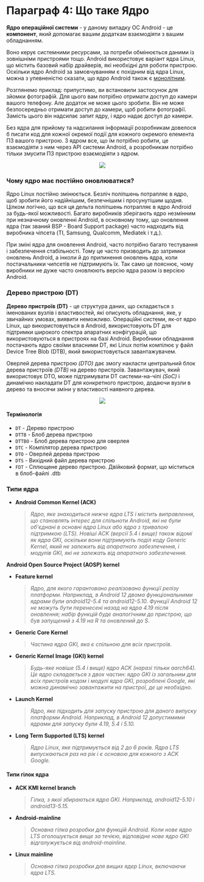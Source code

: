 # Параграф 4: Що таке Ядро

**Ядро операційної системи** - у даному випадку ОС Android - це **компонент**, який допомагає вашим додаткам взаємодіяти з вашим обладнанням. 

Воно керує системними ресурсами, за потреби обмінюється даними із зовнішніми пристроями тощо. Android використовує варіант ядра Linux, що містить базовий набір драйверів, які необхідні для роботи пристрою. Оскільки ядро Android за замовчуванням є похідним від ядра Linux, можна з упевненістю сказати, що ядро Android також є [монолітним](https://uk.wikipedia.org/wiki/%D0%9C%D0%BE%D0%BD%D0%BE%D0%BB%D1%96%D1%82%D0%BD%D0%B5_%D1%8F%D0%B4%D1%80%D0%BE).

Розглянемо приклад: припустимо, ви встановили застосунок для зйомки фотографій. Для цього вам потрібно отримати доступ до камери вашого телефону. Але додаток не може цього зробити. Він не може безпосередньо отримати доступ до камери, щоб робити фотографії. Замість цього він надсилає запит ядру, і ядро надає доступ до камери. 

Без ядра для прийому та надсилання інформації розробникам довелося б писати код для кожної окремої події для кожного окремого елемента ПЗ вашого пристрою. З ядром все, що їм потрібно робити, це взаємодіяти з ним через API системи Android, а розробникам потрібно тільки змусити ПЗ пристрою взаємодіяти з ядром.

<p align="center">
  <img src="../../Chapter3/LinuxAsAndroidArch.png"/>
</p>

### Чому ядро має постійно оновлюватися?

Ядро Linux постійно змінюється. Безліч поліпшень потрапляє в ядро, щоб зробити його надійнішим, безпечнішим і просунутішим щодня. Цілком логічно, що вся ця дельта поліпшень потрапляє в ядро Android за будь-якої можливості. Багато виробників зберігають ядро незмінним при незначному оновленні Android, в основному тому, що оновлення ядра (так званий BSP - Board Support package) часто надходить від виробника чіпсета (TI, Samsung, Qualcomm, Mediatek і т.д.). 

При зміні ядра для оновлення Android, часто потрібно багато тестування і забезпечення стабільності. Тому це часто призводить до затримки оновлень Android, а інколи й до припинення оновлень ядра, коли постачальники чипсетів не підтримують їх.
Так само це пояснює, чому виробники не дуже часто оновлюють версію ядра разом із версією Android.

### Дерево пристрою (DT)

**Дерево пристроїв (DT)** - це структура даних, що складається з іменованих вузлів і властивостей, які описують обладнання, яке, у звичайних умовах, виявити неможливо. Операційні системи, як-от ядро Linux, що використовується в Android, використовують DT для підтримки широкого спектра апаратних конфігурацій, що використовуються в пристроях на базі Android. Виробники обладнання постачають ядро своїми власними DT, які Linux потім компілює у файл Device Tree Blob (DTB), який використовується завантажувачем.

Оверлей дерева пристрою *(DTO)* дає змогу накласти центральний блок дерева пристроїв *(DTB)* на дерево пристроїв. Завантажувач, який використовує DTO, може підтримувати DT системи-на-чіпі *(SoC)* і динамічно накладати DT для конкретного пристрою, додаючи вузли в дерево та вносячи зміни у властивості наявного дерева.

<p align="center">
  <img src="../../Chapter3/DT.png"/>
</p>

#### Термінологія

* `DT` - Дерево пристрою
* `DTTB` - Блоб дерева пристрою
* `DTTBO` - Блоб дерева пристрою для оверлея
* `DTC` - Компілятор дерева пристрою
* `DTO` - Оверлей дерева пристрою
* `DTS` - Вихідний файл дерева пристрою
* `FDT` - Сплющене дерево пристрою. Двійковий формат, що міститься в блоб-файлі .dtb

### Типи ядра 

- **Android Common Kernel (ACK)**

  > *Ядро, яке знаходиться нижче ядра LTS і містить виправлення, що становлять інтерес для спільноти Android, які не були об'єднані в основні ядра Linux або ядра з тривалою підтримкою (LTS). Новіші ACK (версії 5.4 і вище) також відомі як ядра GKI, оскільки вони підтримують поділ коду Generic Kernel, який не залежить від апаратного забезпечення, і модулів GKI, які не залежать від апаратного забезпечення.*

**Android Open Source Project (AOSP) kernel**

- **Feature kernel**

  > *Ядро, для якого гарантовано реалізовано функції релізу платформи. Наприклад, в Android 12 двома функціональними ядрами були android12-5.4 та android12-5.10. Функції Android 12 не можуть бути перенесені назад на ядра 4.19 після оновлення; набір функцій буде аналогічним до пристрою, що був запущений з 4.19 на R та оновлений до S*.
  
- **Generic Core Kernel**

  > *Частина ядра GKI, яка є спільною для всіх пристроїв*.
  
- **Generic Kernel Image (GKI) kernel**

  > *Будь-яке новіше (5.4 і вище) ядро ACK (наразі тільки aarch64). Це ядро складається з двох частин: ядро GKI із загальним для всіх пристроїв кодом і модулі ядра GKI, розроблені Google, які можна динамічно завантажити на пристрої, де це необхідно.*
  
- **Launch Kernel**

  > *Ядро, яке підходить для запуску пристрою для даного випуску платформи Android. Наприклад, в Android 12 допустимими ядрами для запуску були 4.19, 5.4 і 5.10.*
  
- **Long Term Supported (LTS) kernel**

  > *Ядро Linux, яке підтримується від 2 до 6 років. Ядра LTS випускаються раз на рік і є основою для кожного з ACK Google.*

#### Типи гілок ядра

- **ACK KMI kernel branch**

  > *Гілка, з якої збираються ядра GKI. Наприклад, android12-5.10 і android13-5.15.*

- **Android-mainline**

  > *Основна гілка розробки для функцій Android. Коли нове ядро LTS оголошується вище за течією, відповідне нове ядро GKI відгалужується від android-mainline.*

- **Linux mainline**

  > *Основна гілка розробки для вищих ядер Linux, включаючи ядра LTS.*

